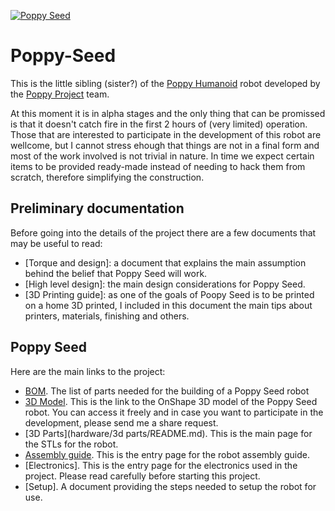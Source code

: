 [![Poppy Seed](https://img.shields.io/badge/Poopy--Seed-v0.4.0-blue.svg)](https://github.com/sonelu/Poppy-Seed)

# Poppy-Seed

This is the little sibling (sister?) of the [Poppy Humanoid](https://github.com/poppy-project/poppy-humanoid) robot developed by the [Poppy Project](https://github.com/poppy-project) team.

At this moment it is in alpha stages and the only thing that can be promissed is that it doesn't catch fire in the first 2 hours of (very limited) operation. Those that are interested to participate in the development of this robot are wellcome, but I cannot stress ehough that things are not in a final form and most of the work involved is not trivial in nature. In time we expect certain items to be provided ready-made instead of needing to hack them from scratch, therefore simplifying the construction.

## Preliminary documentation
Before going into the details of the project there are a few documents that may be useful to read:
* [Torque and design]: a document that explains the main assumption behind the belief that Poppy Seed will work.
* [High level design]: the main design considerations for Poppy Seed.
* [3D Printing guide]: as one of the goals of Poopy Seed is to be printed on a home 3D printed, I included in this document the main tips about printers, materials, finishing and others.

## Poppy Seed
Here are the main links to the project:
* [BOM](hardware/BOM.md). The list of parts needed for the building of a Poppy Seed robot
* [3D Model](https://cad.onshape.com/documents/56e0876fe4b0cd61903da4dc/w/bd94978c48e4f7f7abc728f0/e/cfad6e13d76618b39ab2a28a). This is the link to the OnShape 3D model of the Poppy Seed robot. You can access it freely and in case you want to participate in the development, please send me a share request.
* [3D Parts](hardware/3d parts/README.md). This is the main page for the STLs for the robot.
* [Assembly guide](docs/assembly/README.md). This is the entry page for the robot assembly guide.
* [Electronics]. This is the entry page for the electronics used in the project. Please read carefully before starting this project.
* [Setup]. A document providing the steps needed to setup the robot for use.
